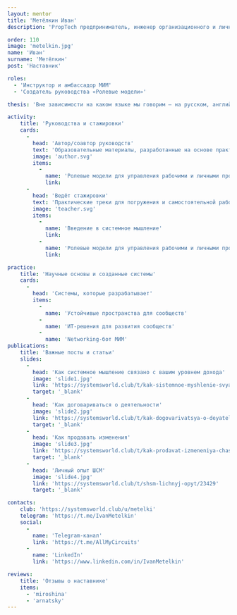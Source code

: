 ```yaml
---
layout: mentor
title: 'Метёлкин Иван'
description: 'PropTech предприниматель, инженер организационного и личностного развития для строителей и архитекторов, сооснователь Active Inference Institute.'

order: 110
image: 'metelkin.jpg'
name: 'Иван'
surname: 'Метёлкин'
post: 'Наставник'

roles:
  - 'Инструктор и амбассадор МИМ'
  - 'Создатель руководства «Ролевые модели»'

thesis: 'Вне зависимости на каком языке мы говорим — на русском, английском или каком-то другом, — в жизни и на работе мы сталкиваемся с одним и тем же набором проблем коммуникации и реализации задач. Элегантная и применимая к самым разным сферам жизни методология МИМ даёт широкий взгляд на мир. Через обучение мы раскрываем потенциал своей карьеры и делаем нашу жизнь интересной и насыщенной.'

activity:
    title: 'Руководства и стажировки'
    cards:
      -
        head: 'Автор/соавтор руководств'
        text: 'Образовательные материалы, разработанные на основе практики и исследований'
        image: 'author.svg'
        items:
          -
            name: 'Ролевые модели для управления рабочими и личными проектами'
            link:
      -
        head: 'Ведёт стажировки'
        text: 'Практические треки для погружения и самостоятельной работы'
        image: 'teacher.svg'
        items:
          -
            name: 'Введение в системное мышление'
            link:
          -
            name: 'Ролевые модели для управления рабочими и личными проектами'
            link:

practice:
    title: 'Научные основы и созданные системы'
    cards:
      -
        head: 'Системы, которые разрабатывает'
        items:
          -
            name: 'Устойчивые пространства для сообществ'
          -
            name: 'ИТ-решения для развития сообществ'
          -
            name: 'Networking-бот МИМ'
publications:
    title: 'Важные посты и статьи'
    slides:
      -
        head: 'Как системное мышление связано с вашим уровнем дохода'
        image: 'slide1.jpg'
        link: 'https://systemsworld.club/t/kak-sistemnoe-myshlenie-svyazano-s-vashim-urovnem-dohoda/5031'
        target: '_blank'
      -
        head: 'Как договариваться о деятельности'
        image: 'slide2.jpg'
        link: 'https://systemsworld.club/t/kak-dogovarivatsya-o-deyatelnosti/10991'
        target: '_blank'
      -
        head: 'Как продавать изменения'
        image: 'slide3.jpg'
        link: 'https://systemsworld.club/t/kak-prodavat-izmeneniya-chast-1/4391'
        target: '_blank'
      -
        head: 'Личный опыт ШСМ'
        image: 'slide4.jpg'
        link: 'https://systemsworld.club/t/shsm-lichnyj-opyt/23429'
        target: '_blank'

contacts:
    club: 'https://systemsworld.club/u/metelki'
    telegram: 'https://t.me/IvanMetelkin'
    social:
      -
        name: 'Telegram-канал'
        link: 'https://t.me/AllMyCircuits'
      -
        name: 'LinkedIn'
        link: 'https://www.linkedin.com/in/IvanMetelkin'

reviews:
    title: 'Отзывы о наставнике'
    items:
      - 'miroshina'
      - 'arnatsky'
---
```

